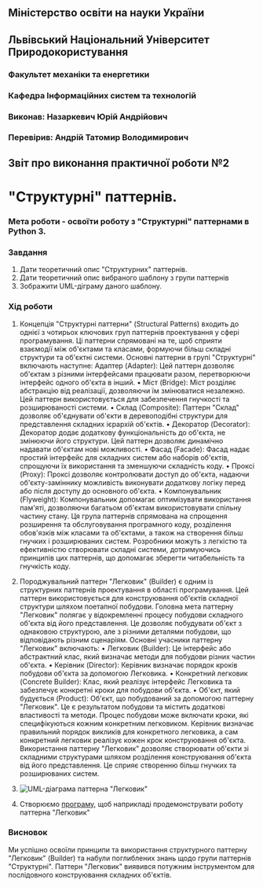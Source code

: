 ## Міністерство освіти на науки України
## Львівський Національний Університет Природокористування
### Факультет механіки та енергетики
### Кафедра Інформаційних систем та технологій

### Виконав: Назаркевич Юрій Андрійович
### Перевірив: Андрій Татомир Володимирович

## Звіт про виконання практичної роботи №2
# "Структурні" паттернів.

### Мета роботи - освоїти роботу з "Структурні" паттернами в Python 3.

### Завдання
1. Дати теоретичний опис "Структурних" паттернів.
2. Дати теоретичний опис вибраного шаблону з групи паттернів
3. Зображити UML-діграму даного шаблону.


### Хід роботи
1. Концепція "Структурні паттерни" (Structural Patterns) входить до однієї з чотирьох ключових груп паттернів проектування у сфері програмування. Ці паттерни спрямовані на те, щоб сприяти взаємодії між об'єктами та класами, формуючи більш складні структури та об'єктні системи.
Основні паттерни в групі "Структурні" включають наступне:
Адаптер (Adapter): Цей паттерн дозволяє об'єктам з різними інтерфейсами працювати разом, перетворюючи інтерфейс одного об'єкта в інший.
• Міст (Bridge): Міст розділяє абстракцію від реалізації, дозволяючи їм змінюватися незалежно. Цей паттерн використовується для забезпечення гнучкості та розширюваності системи.
• Склад (Composite): Паттерн "Склад" дозволяє об'єднувати об'єкти в деревоподібні структури для представлення складних ієрархій об'єктів.
• Декоратор (Decorator): Декоратор додає додаткову функціональність до об'єкта, не змінюючи його структури. Цей паттерн дозволяє динамічно надавати об'єктам нові можливості.
• Фасад (Facade): Фасад надає простий інтерфейс для складних систем або наборів об'єктів, спрощуючи їх використання та зменшуючи складність коду.
• Проксі (Proxy): Проксі дозволяє контролювати доступ до об'єкта, надаючи об'єкту-заміннику можливість виконувати додаткову логіку перед або після доступу до основного об'єкта.
• Компонувальник (Flyweight): Компонувальник допомагає оптимізувати використання пам'яті, дозволяючи багатьом об'єктам використовувати спільну частину стану.
Ця група паттернів спрямована на спрощення розширення та обслуговування програмного коду, розділення обов'язків між класами та об'єктами, а також на створення більш гнучких і розширюваних систем. Розробники можуть з легкістю та ефективністю створювати складні системи, дотримуючись принципів цих паттернів, що допомагає зберегти читабельність та гнучкість коду.

2. Породжувальний паттерн "Легковик" (Builder) є одним із структурних паттернів проектування в області програмування. Цей паттерн використовується для конструювання об'єктів складної структури шляхом поетапної побудови.
Головна мета паттерну "Легковик" полягає у відокремленні процесу побудови складного об'єкта від його представлення. Це дозволяє побудувати об'єкт з однаковою структурою, але з різними деталями побудови, що відповідають різним сценаріям.
Основні учасники паттерну "Легковик" включають:
• Легковик (Builder): Це інтерфейс або абстрактний клас, який визначає методи для побудови різних частин об'єкта.
• Керівник (Director): Керівник визначає порядок кроків побудови об'єкта за допомогою Легковика.
• Конкретний легковик (Concrete Builder): Клас, який реалізує інтерфейс Легковика та забезпечує конкретні кроки для побудови об'єкта.
• Об'єкт, який будується (Product): Об'єкт, що побудований за допомогою паттерну "Легковик". Це є результатом побудови та містить додаткові властивості та методи.
Процес побудови може включати кроки, які специфікуються кожним конкретним легковиком. Керівник визначає правильний порядок викликів для конкретного легковика, а сам конкретний легковик реалізує кожен крок конструювання об'єкта.
Використання паттерну "Легковик" дозволяє створювати об'єкти зі складними структурами шляхом розділення конструювання об'єкта від його представлення. Це сприяє створенню більш гнучких та розширюваних систем.    
3. ![UML-діаграма паттерна "Легковик"](2l.png)               
4. Створюємо [програму](2l.py), щоб наприкладі продемонструвати роботу паттерна "Легковик" 

### Висновок
Ми успішно освоїли принципи та використання структурного паттерну "Легковик" (Builder) та набули поглиблених знань щодо групи паттернів "Структурні". Паттерн "Легковик" виявився потужним інструментом для послідовного конструювання складних об'єктів.
